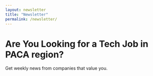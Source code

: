 ```yaml
---
layout: newsletter
title: "Newsletter"
permalink: /newsletter/
---
```


# Are You Looking for a Tech Job in PACA region?

Get weekly news from companies that value you.

